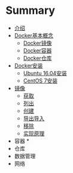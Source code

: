 # Summary

* [介绍](README.md)
* [Docker基本概念](dockerji_ben_gai_nian.md)
   * [Docker镜像](dockerjing_xiang.md)
   * [Docker容器](dockerrong_qi.md)
   * [Docker仓库](dockercang_ku.md)
* [Docker安装](dockeran_zhuang.md)
   * [Ubuntu 16.04安装](ubuntu_1604an_zhuang.md)
   * [CentOS 7安装](centos_7an_zhuang.md)
* [镜像](jing_xiang.md)
  * [获取]()
  * [列出]()
  * [创建]()
  * [导出导入]()
  * [移除]()
  * [实现原理]() 
* 容器
  *  
* 仓库
* 数据管理
* 网络
